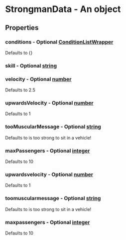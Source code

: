 

# StrongmanData - An object



## Properties



### conditions - Optional [ConditionListWrapper](ConditionListWrapper)



Defaults to {}



### skill - Optional [string](string)



### velocity - Optional [number](number)



Defaults to 2.5



### upwardsVelocity - Optional [number](number)



Defaults to 1



### tooMuscularMessage - Optional [string](string)



Defaults to <player> <white> is too strong to sit in a vehicle!



### maxPassengers - Optional [integer](integer)



Defaults to 10



### upwardsvelocity - Optional [number](number)



Defaults to 1



### toomuscularmessage - Optional [string](string)



Defaults to <player> <white> is too strong to sit in a vehicle!



### maxpassengers - Optional [integer](integer)



Defaults to 10

